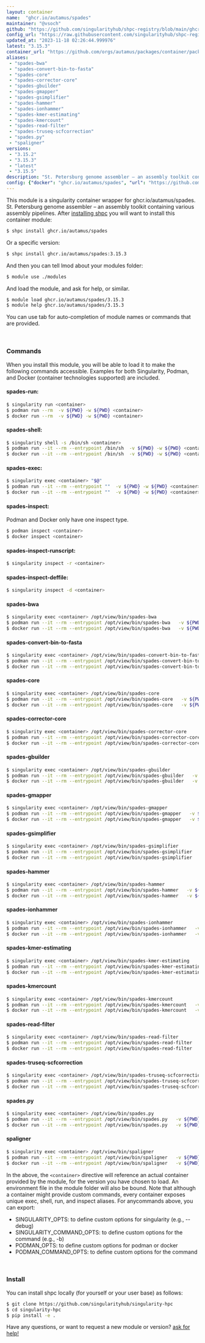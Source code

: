```yaml
---
layout: container
name:  "ghcr.io/autamus/spades"
maintainer: "@vsoch"
github: "https://github.com/singularityhub/shpc-registry/blob/main/ghcr.io/autamus/spades/container.yaml"
config_url: "https://raw.githubusercontent.com/singularityhub/shpc-registry/main/ghcr.io/autamus/spades/container.yaml"
updated_at: "2023-11-18 02:26:44.999976"
latest: "3.15.3"
container_url: "https://github.com/orgs/autamus/packages/container/package/spades"
aliases:
 - "spades-bwa"
 - "spades-convert-bin-to-fasta"
 - "spades-core"
 - "spades-corrector-core"
 - "spades-gbuilder"
 - "spades-gmapper"
 - "spades-gsimplifier"
 - "spades-hammer"
 - "spades-ionhammer"
 - "spades-kmer-estimating"
 - "spades-kmercount"
 - "spades-read-filter"
 - "spades-truseq-scfcorrection"
 - "spades.py"
 - "spaligner"
versions:
 - "3.15.2"
 - "3.15.3"
 - "latest"
 - "3.15.5"
description: "St. Petersburg genome assembler – an assembly toolkit containing various assembly pipelines."
config: {"docker": "ghcr.io/autamus/spades", "url": "https://github.com/orgs/autamus/packages/container/package/spades", "maintainer": "@vsoch", "description": "St. Petersburg genome assembler \u2013 an assembly toolkit containing various assembly pipelines.", "latest": {"3.15.3": "sha256:a225a30c5d2861784184b59149e75d1b5b0594827a4d03e23aa246ea980130e7"}, "tags": {"3.15.2": "sha256:f93ed1e3cff94d5db0e8ab238fc2287222536763bd2f5471a5cf8580cea963cf", "3.15.3": "sha256:a225a30c5d2861784184b59149e75d1b5b0594827a4d03e23aa246ea980130e7", "latest": "sha256:32dc7c7cf7a2940cfc664bcb74e6a6c4e387fb2ecc4b6bf81c1a3f8c976329db", "3.15.5": "sha256:32dc7c7cf7a2940cfc664bcb74e6a6c4e387fb2ecc4b6bf81c1a3f8c976329db"}, "aliases": {"spades-bwa": "/opt/view/bin/spades-bwa", "spades-convert-bin-to-fasta": "/opt/view/bin/spades-convert-bin-to-fasta", "spades-core": "/opt/view/bin/spades-core", "spades-corrector-core": "/opt/view/bin/spades-corrector-core", "spades-gbuilder": "/opt/view/bin/spades-gbuilder", "spades-gmapper": "/opt/view/bin/spades-gmapper", "spades-gsimplifier": "/opt/view/bin/spades-gsimplifier", "spades-hammer": "/opt/view/bin/spades-hammer", "spades-ionhammer": "/opt/view/bin/spades-ionhammer", "spades-kmer-estimating": "/opt/view/bin/spades-kmer-estimating", "spades-kmercount": "/opt/view/bin/spades-kmercount", "spades-read-filter": "/opt/view/bin/spades-read-filter", "spades-truseq-scfcorrection": "/opt/view/bin/spades-truseq-scfcorrection", "spades.py": "/opt/view/bin/spades.py", "spaligner": "/opt/view/bin/spaligner"}}
---
```


This module is a singularity container wrapper for ghcr.io/autamus/spades.
St. Petersburg genome assembler – an assembly toolkit containing various assembly pipelines.
After [installing shpc](#install) you will want to install this container module:


```bash
$ shpc install ghcr.io/autamus/spades
```

Or a specific version:

```bash
$ shpc install ghcr.io/autamus/spades:3.15.3
```

And then you can tell lmod about your modules folder:

```bash
$ module use ./modules
```

And load the module, and ask for help, or similar.

```bash
$ module load ghcr.io/autamus/spades/3.15.3
$ module help ghcr.io/autamus/spades/3.15.3
```

You can use tab for auto-completion of module names or commands that are provided.

<br>

### Commands

When you install this module, you will be able to load it to make the following commands accessible.
Examples for both Singularity, Podman, and Docker (container technologies supported) are included.

#### spades-run:

```bash
$ singularity run <container>
$ podman run --rm  -v ${PWD} -w ${PWD} <container>
$ docker run --rm  -v ${PWD} -w ${PWD} <container>
```

#### spades-shell:

```bash
$ singularity shell -s /bin/sh <container>
$ podman run --it --rm --entrypoint /bin/sh  -v ${PWD} -w ${PWD} <container>
$ docker run --it --rm --entrypoint /bin/sh  -v ${PWD} -w ${PWD} <container>
```

#### spades-exec:

```bash
$ singularity exec <container> "$@"
$ podman run --it --rm --entrypoint ""  -v ${PWD} -w ${PWD} <container> "$@"
$ docker run --it --rm --entrypoint ""  -v ${PWD} -w ${PWD} <container> "$@"
```

#### spades-inspect:

Podman and Docker only have one inspect type.

```bash
$ podman inspect <container>
$ docker inspect <container>
```

#### spades-inspect-runscript:

```bash
$ singularity inspect -r <container>
```

#### spades-inspect-deffile:

```bash
$ singularity inspect -d <container>
```


#### spades-bwa

```bash
$ singularity exec <container> /opt/view/bin/spades-bwa
$ podman run --it --rm --entrypoint /opt/view/bin/spades-bwa   -v ${PWD} -w ${PWD} <container> -c " $@"
$ docker run --it --rm --entrypoint /opt/view/bin/spades-bwa   -v ${PWD} -w ${PWD} <container> -c " $@"
```


#### spades-convert-bin-to-fasta

```bash
$ singularity exec <container> /opt/view/bin/spades-convert-bin-to-fasta
$ podman run --it --rm --entrypoint /opt/view/bin/spades-convert-bin-to-fasta   -v ${PWD} -w ${PWD} <container> -c " $@"
$ docker run --it --rm --entrypoint /opt/view/bin/spades-convert-bin-to-fasta   -v ${PWD} -w ${PWD} <container> -c " $@"
```


#### spades-core

```bash
$ singularity exec <container> /opt/view/bin/spades-core
$ podman run --it --rm --entrypoint /opt/view/bin/spades-core   -v ${PWD} -w ${PWD} <container> -c " $@"
$ docker run --it --rm --entrypoint /opt/view/bin/spades-core   -v ${PWD} -w ${PWD} <container> -c " $@"
```


#### spades-corrector-core

```bash
$ singularity exec <container> /opt/view/bin/spades-corrector-core
$ podman run --it --rm --entrypoint /opt/view/bin/spades-corrector-core   -v ${PWD} -w ${PWD} <container> -c " $@"
$ docker run --it --rm --entrypoint /opt/view/bin/spades-corrector-core   -v ${PWD} -w ${PWD} <container> -c " $@"
```


#### spades-gbuilder

```bash
$ singularity exec <container> /opt/view/bin/spades-gbuilder
$ podman run --it --rm --entrypoint /opt/view/bin/spades-gbuilder   -v ${PWD} -w ${PWD} <container> -c " $@"
$ docker run --it --rm --entrypoint /opt/view/bin/spades-gbuilder   -v ${PWD} -w ${PWD} <container> -c " $@"
```


#### spades-gmapper

```bash
$ singularity exec <container> /opt/view/bin/spades-gmapper
$ podman run --it --rm --entrypoint /opt/view/bin/spades-gmapper   -v ${PWD} -w ${PWD} <container> -c " $@"
$ docker run --it --rm --entrypoint /opt/view/bin/spades-gmapper   -v ${PWD} -w ${PWD} <container> -c " $@"
```


#### spades-gsimplifier

```bash
$ singularity exec <container> /opt/view/bin/spades-gsimplifier
$ podman run --it --rm --entrypoint /opt/view/bin/spades-gsimplifier   -v ${PWD} -w ${PWD} <container> -c " $@"
$ docker run --it --rm --entrypoint /opt/view/bin/spades-gsimplifier   -v ${PWD} -w ${PWD} <container> -c " $@"
```


#### spades-hammer

```bash
$ singularity exec <container> /opt/view/bin/spades-hammer
$ podman run --it --rm --entrypoint /opt/view/bin/spades-hammer   -v ${PWD} -w ${PWD} <container> -c " $@"
$ docker run --it --rm --entrypoint /opt/view/bin/spades-hammer   -v ${PWD} -w ${PWD} <container> -c " $@"
```


#### spades-ionhammer

```bash
$ singularity exec <container> /opt/view/bin/spades-ionhammer
$ podman run --it --rm --entrypoint /opt/view/bin/spades-ionhammer   -v ${PWD} -w ${PWD} <container> -c " $@"
$ docker run --it --rm --entrypoint /opt/view/bin/spades-ionhammer   -v ${PWD} -w ${PWD} <container> -c " $@"
```


#### spades-kmer-estimating

```bash
$ singularity exec <container> /opt/view/bin/spades-kmer-estimating
$ podman run --it --rm --entrypoint /opt/view/bin/spades-kmer-estimating   -v ${PWD} -w ${PWD} <container> -c " $@"
$ docker run --it --rm --entrypoint /opt/view/bin/spades-kmer-estimating   -v ${PWD} -w ${PWD} <container> -c " $@"
```


#### spades-kmercount

```bash
$ singularity exec <container> /opt/view/bin/spades-kmercount
$ podman run --it --rm --entrypoint /opt/view/bin/spades-kmercount   -v ${PWD} -w ${PWD} <container> -c " $@"
$ docker run --it --rm --entrypoint /opt/view/bin/spades-kmercount   -v ${PWD} -w ${PWD} <container> -c " $@"
```


#### spades-read-filter

```bash
$ singularity exec <container> /opt/view/bin/spades-read-filter
$ podman run --it --rm --entrypoint /opt/view/bin/spades-read-filter   -v ${PWD} -w ${PWD} <container> -c " $@"
$ docker run --it --rm --entrypoint /opt/view/bin/spades-read-filter   -v ${PWD} -w ${PWD} <container> -c " $@"
```


#### spades-truseq-scfcorrection

```bash
$ singularity exec <container> /opt/view/bin/spades-truseq-scfcorrection
$ podman run --it --rm --entrypoint /opt/view/bin/spades-truseq-scfcorrection   -v ${PWD} -w ${PWD} <container> -c " $@"
$ docker run --it --rm --entrypoint /opt/view/bin/spades-truseq-scfcorrection   -v ${PWD} -w ${PWD} <container> -c " $@"
```


#### spades.py

```bash
$ singularity exec <container> /opt/view/bin/spades.py
$ podman run --it --rm --entrypoint /opt/view/bin/spades.py   -v ${PWD} -w ${PWD} <container> -c " $@"
$ docker run --it --rm --entrypoint /opt/view/bin/spades.py   -v ${PWD} -w ${PWD} <container> -c " $@"
```


#### spaligner

```bash
$ singularity exec <container> /opt/view/bin/spaligner
$ podman run --it --rm --entrypoint /opt/view/bin/spaligner   -v ${PWD} -w ${PWD} <container> -c " $@"
$ docker run --it --rm --entrypoint /opt/view/bin/spaligner   -v ${PWD} -w ${PWD} <container> -c " $@"
```



In the above, the `<container>` directive will reference an actual container provided
by the module, for the version you have chosen to load. An environment file in the
module folder will also be bound. Note that although a container
might provide custom commands, every container exposes unique exec, shell, run, and
inspect aliases. For anycommands above, you can export:

 - SINGULARITY_OPTS: to define custom options for singularity (e.g., --debug)
 - SINGULARITY_COMMAND_OPTS: to define custom options for the command (e.g., -b)
 - PODMAN_OPTS: to define custom options for podman or docker
 - PODMAN_COMMAND_OPTS: to define custom options for the command

<br>

### Install

You can install shpc locally (for yourself or your user base) as follows:

```bash
$ git clone https://github.com/singularityhub/singularity-hpc
$ cd singularity-hpc
$ pip install -e .
```

Have any questions, or want to request a new module or version? [ask for help!](https://github.com/singularityhub/singularity-hpc/issues)